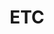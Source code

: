 ---
title: "ETC"
layout: category
permalink: /categories/cs/etc
author_profile: true
taxonomy: ETC
sidebar:
  nav: "categories"
---